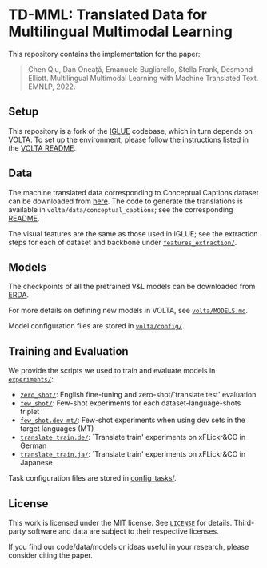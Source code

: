 # TD-MML: Translated Data for Multilingual Multimodal Learning

This repository contains the implementation for the paper:

> Chen Qiu, Dan Oneață, Emanuele Bugliarello, Stella Frank, Desmond Elliott.
> Multilingual Multimodal Learning with Machine Translated Text.
> EMNLP, 2022.

## Setup

This repository is a fork of the [IGLUE](https://github.com/e-bug/iglue) codebase, which in turn depends on [VOLTA](https://github.com/e-bug/volta).
To set up the environment, please follow the instructions listed in the [VOLTA README](https://github.com/e-bug/iglue/blob/main/volta/README.md).

## Data

The machine translated data corresponding to Conceptual Captions dataset can be downloaded from [here](https://sharing.speed.pub.ro/owncloud/remote.php/webdav/cc-translations-m2m-100-lg-iglue-languages-filtered.zip).
The code to generate the translations is available in `volta/data/conceptual_captions`;
see the corresponding [README](https://github.com/danoneata/td-mml/tree/main/volta/data/conceptual_captions#translate-captions).

The visual features are the same as those used in IGLUE;
see the extraction steps for each of dataset and backbone under [`features_extraction/`](features_extraction).

## Models

The checkpoints of all the pretrained V&L models can be downloaded from [ERDA](https://sid.erda.dk/sharelink/b1Rge0DwwW).

For more details on defining new models in VOLTA, see [`volta/MODELS.md`](volta/MODELS.md).

Model configuration files are stored in [`volta/config/`](volta/config).


## Training and Evaluation

We provide the scripts we used to train and evaluate models in [`experiments/`](experiments):
- [`zero_shot/`](experiments/zero_shot): English fine-tuning and zero-shot/`translate test' evaluation
- [`few_shot/`](experiments/few_shot): Few-shot experiments for each dataset-language-shots triplet
- [`few_shot.dev-mt/`](experiments/few_shot.dev-mt): Few-shot experiments when using dev sets in the target languages (MT)
- [`translate_train.de/`](experiments/translate_train.de): `Translate train' experiments on xFLickr&CO in German
- [`translate_train.ja/`](experiments/translate_train.ja): `Translate train' experiments on xFLickr&CO in Japanese

Task configuration files are stored in [config_tasks/](config_tasks).

## License

This work is licensed under the MIT license. See [`LICENSE`](LICENSE) for details.
Third-party software and data are subject to their respective licenses.

If you find our code/data/models or ideas useful in your research, please consider citing the paper.
